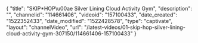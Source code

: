 {
    "title": "SKIP*HOP\u00ae Silver Lining Cloud Activity Gym",
    "description": "",
    "channelid": "114661406",
    "videoid": "157100433",
    "date_created": "1522352433",
    "date_modified": "1522428578",
    "type": "captivate",
    "layout": "channelVideo",
    "url": "\/latest-videos\/01-skip-hop-silver-lining-cloud-activity-gym-307150\/114661406-157100433"
}